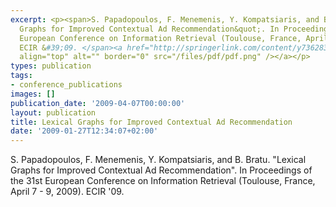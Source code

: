 ```yaml
---
excerpt: <p><span>S. Papadopoulos, F. Menemenis, Y. Kompatsiaris, and B. Bratu. &quot;Lexical
  Graphs for Improved Contextual Ad Recommendation&quot;. In Proceedings of the 31st
  European Conference on Information Retrieval (Toulouse, France, April 7 - 9, 2009).
  ECIR &#39;09. </span><a href="http://springerlink.com/content/y736283423234v78/fulltext.pdf"><img
  align="top" alt="" border="0" src="/files/pdf/pdf.png" /></a></p>
types: publication
tags:
- conference_publications
images: []
publication_date: '2009-04-07T00:00:00'
layout: publication
title: Lexical Graphs for Improved Contextual Ad Recommendation
date: '2009-01-27T12:34:07+02:00'
---
```

<p><span>S. Papadopoulos, F. Menemenis, Y. Kompatsiaris, and B. Bratu. &quot;Lexical Graphs for Improved Contextual Ad Recommendation&quot;. In Proceedings of the 31st European Conference on Information Retrieval (Toulouse, France, April 7 - 9, 2009). ECIR &#39;09. </span><a href="http://springerlink.com/content/y736283423234v78/fulltext.pdf"><img align="top" alt="" border="0" src="/files/pdf/pdf.png" /></a></p>
